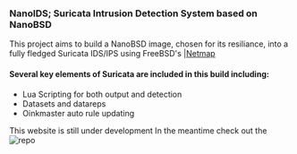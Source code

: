 ### NanoIDS; Suricata Intrusion Detection System based on NanoBSD
This project aims to build a NanoBSD image, chosen for its resiliance, into a fully fledged Suricata IDS/IPS using FreeBSD's |[Netmap](https://man.freebsd.org/cgi/man.cgi?netmap(4))

 #### Several key elements of Suricata are included in this build including:

*	Lua Scripting for both output and detection
*	Datasets and datareps
*	Oinkmaster auto rule updating

 
 This website is still under development In the meantime check out the ![repo](https://github.com/taylorjoshu00/NanoIDS)
